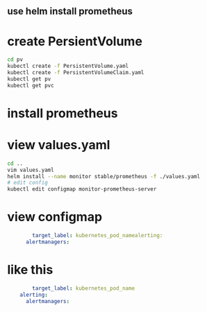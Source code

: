 ## use helm install prometheus

# create PersientVolume
```bash
cd pv
kubectl create -f PersistentVolume.yaml
kubectl create -f PersistentVolumeClaim.yaml
kubectl get pv
kubectl get pvc
```

# install prometheus
# view values.yaml


```bash
cd ..
vim values.yaml
helm install --name monitor stable/prometheus -f ./values.yaml
# edit config
kubectl edit configmap monitor-prometheus-server
```
# view configmap
```yaml
        target_label: kubernetes_pod_namealerting:
      alertmanagers:
```
# like this 
```yaml
        target_label: kubernetes_pod_name
    alerting:
      alertmanagers:
```

